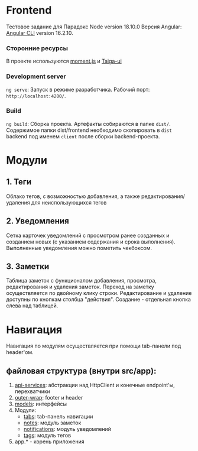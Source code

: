 # Frontend

Тестовое задание для Парадокс
Node version 18.10.0
Версия Angular: [Angular CLI](https://github.com/angular/angular-cli) version 16.2.10.

### Сторонние ресурсы
В проекте используются [moment.js](https://momentjs.com/) и [Taiga-ui](https://taiga-ui.dev)

### Development server

`ng serve`: Запуск в режиме разработчика. Рабочий порт: `http://localhost:4200/`. 

### Build

`ng build`: Сборка проекта. Артефакты собираются в папке `dist/`. Содержимое папки dist/frontend необходимо скопировать в `dist` backend под именем `client` после сборки backend-проекта.

# Модули

## 1. Теги

Облако тегов, с возможностью добавления, а также редактирования/удаления для неиспользующихся тегов

## 2. Уведомления

Сетка карточек уведомлений с просмотром ранее созданных и созданием новых (с указанием содержания и срока выполнения).
Выполненные уведомления можно пометить чекбоксом. 

## 3. Заметки
Таблица заметок с функционалом добавления, просмотра, редактирования и удаления заметок. 
Переход на заметку осуществляется по двойному клику строки.
Редактирование и удаление доступны по кнопкам столбца "действия".
Создание - отдельная кнопка слева над таблицей.

# Навигация
Навигация по модулям осуществляется при помощи tab-панели под header'ом.


## файловая структура (внутри src/app):
1. [api-services](/src/app/api-services): абстракции над HttpClient и конечные endpoint'ы, перехватчики
2. [outer-wrap](/src/app/outer-wrap): footer и header 
3. [models](/src/app/models): интерфейсы
4. Модули:
   * [tabs](/src/app/tabs): tab-панель навигации
   * [notes](/src/app/notes): модуль заметок
   * [notifications](/src/app/notifications): модуль уведомлений
   * [tags](/src/app/tags): модуль тегов
5. app.* - корень приложения


